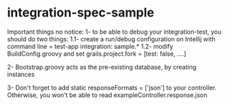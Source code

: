 # integration-spec-sample

Important things no notice:
1- to be able to debug your integration-test, you should do two things:
1.1- create a run/debug configuration on Intellij with command line = test-app integration: sample.*
1.2- modify BuildConfig.groovy and set grails.project.fork = [test: false, ....]

2- Bootstrap.groovy acts as the pre-existing database, by creating instances

3- Don't forget to add static responseFormats = ['json'] to your controller. Otherwise, you won't be able to read exampleController.response.json


